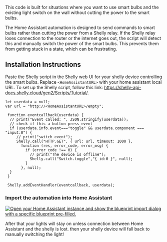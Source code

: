 This code is built for situations where you want to use smart bulbs and the existing light switch on the wall without cutting the power to the smart bulbs.

The Home Assistant automation is designed to send commands to smart bulbs rather than cutting the power from a Shelly relay. If the Shelly relay loses connection to the router or the internet goes out, the script will detect this and manually switch the power of the smart bulbs. This prevents them from getting stuck in a state, which can be frustrating.

## Installation Instructions

Paste the Shelly script in the Shelly web UI for your shelly device controlling the smart bulbs. Replace `<HomeAssistantURL>` with your home assistant local URL. To set up the Shelly script, follow this link: https://shelly-api-docs.shelly.cloud/gen2/Scripts/Tutorial/.
```
let userdata = null;
var url = "http://<HomeAssistantURL>/empty";

 function eventcallback(userdata) {
  // print("Event called: ", JSON.stringify(userdata));
  // check if this a button press event
  if (userdata.info.event==="toggle" && userdata.component === "input:0") {
     // print("switch event");
     Shelly.call("HTTP.GET", { url: url, timeout: 1000 },
       function (res, error_code, error_msg) {
         if (error_code !== 0) {
           // print("The device is offline");
           Shelly.call("Switch.toggle","{ id:0 }", null);
         } 
       }, null);
  }
 }
 
 Shelly.addEventHandler(eventcallback, userdata);
```

### Import the automation into Home Assistant

[![Open your Home Assistant instance and show the blueprint import dialog with a specific blueprint pre-filled.](https://my.home-assistant.io/badges/blueprint_import.svg)](https://my.home-assistant.io/redirect/blueprint_import/?blueprint_url=https%3A%2F%2Fraw.githubusercontent.com%2Fandrewamidei%2Fhome-assistant-blueprints%2Frefs%2Fheads%2Fmain%2Fsmart_bulb_fallback_system%2Fshelly_smart_lights_logic.yaml)

After that your lights will stay on unless connection between Home Assistant and the shelly is lost. then your shelly device will fall back to manually switching the light! 


